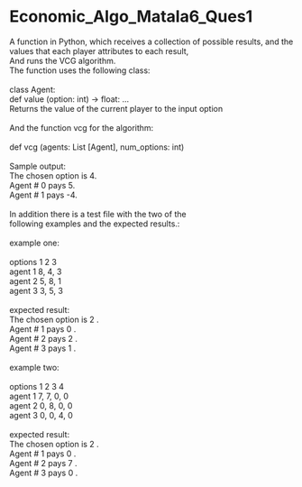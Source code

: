 # Economic_Algo_Matala6_Ques1

A function in Python, which receives a collection of possible results, and the values that each player attributes to each result, <br />
And runs the VCG algorithm. <br />
The function uses the following class: <br />
<br />
class Agent:<br />
def value (option: int) -> float: ...<br />
Returns the value of the current player to the input option<br />
<br />
And the function vcg for the algorithm:<br />
<br />
def vcg (agents: List [Agent], num_options: int)<br />
<br />
Sample output:<br />
The chosen option is 4.<br />
Agent # 0 pays 5.<br />
Agent # 1 pays -4.<br />
<br />
In addition there is a test file with the two of the<br />
following examples and the expected results.:<br />
<br />
example one:<br />
<br />
options    1  2  3<br />
agent 1    8, 4, 3<br />
agent 2    5, 8, 1<br />
agent 3    3, 5, 3<br />
<br />
expected result:<br />
The chosen option is 2 .<br />
Agent # 1 pays 0 .<br />
Agent # 2 pays 2 .<br />
Agent # 3 pays 1 .<br />
<br />
example two:<br />
<br />
options    1  2  3  4<br />
agent 1    7, 7, 0, 0<br />
agent 2    0, 8, 0, 0<br />
agent 3    0, 0, 4, 0<br />
<br />
expected result:<br />
The chosen option is 2 .<br />
Agent # 1 pays 0 .<br />
Agent # 2 pays 7 .<br />
Agent # 3 pays 0 .<br />



